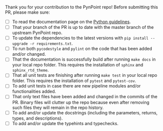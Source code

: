 Thank you for your contribution to the PynPoint repo! Before submitting this PR, please make sure:

- [ ] To read the documentation page on the [Python guidelines](https://pynpoint.readthedocs.io/en/latest/python.html).
- [ ] That your branch of the PR is up to date with the master branch of the upstream PynPoint repo.
- [ ] To update the dependencies to the latest versions with `pip install --upgrade -r requirements.txt`.
- [ ] To run both `pycodestyle` and `pylint` on the code that has been added and/or changed.
- [ ] That the documentation is successfully build after running `make docs` in your local repo folder. This requires the installation of `sphinx` and `sphinx_rtd_theme`.
- [ ] That all unit tests are finishing after running `make test` in your local repo folder. This requires the installation of `pytest` and `pytest-cov`.
- [ ] To add unit tests in case there are new pipeline modules and/or functionalities added.
- [ ] That only text files have been added and changed in the commits of the PR. Binary files will clutter up the repo because even after removing such files they will remain in the repo history.
- [ ] To add and/or update the docstrings (including the parameters, returns, types, and descriptions).
- [ ] To add and/or update the typehints and typechecks.
